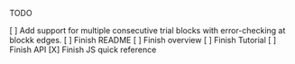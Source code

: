 TODO

[ ] Add support for multiple consecutive trial blocks with error-checking at blockk edges.
[ ] Finish README
  [ ] Finish overview
  [ ] Finish Tutorial
  [ ] Finish API
  [X] Finish JS quick reference
